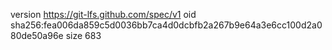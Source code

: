 version https://git-lfs.github.com/spec/v1
oid sha256:fea006da859c5d0036bb7ca4d0dcbfb2a267b9e64a3e6cc100d2a080de50a96e
size 683
